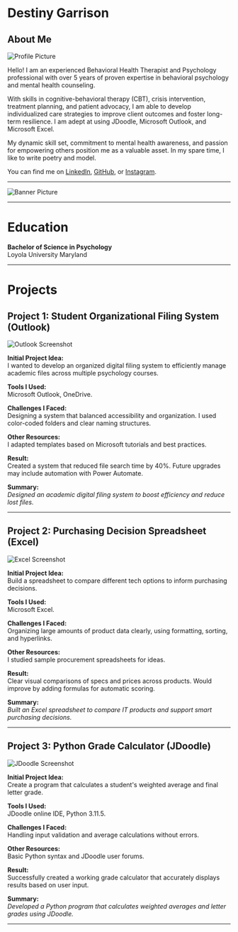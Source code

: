 # Destiny Garrison

## About Me

![Profile Picture](headshot.jpg)

Hello! I am an experienced Behavioral Health Therapist and Psychology professional with over 5 years of proven expertise in behavioral psychology and mental health counseling.

With skills in cognitive-behavioral therapy (CBT), crisis intervention, treatment planning, and patient advocacy, I am able to develop individualized care strategies to improve client outcomes and foster long-term resilience. I am adept at using JDoodle, Microsoft Outlook, and Microsoft Excel.

My dynamic skill set, commitment to mental health awareness, and passion for empowering others position me as a valuable asset. In my spare time, I like to write poetry and model.

You can find me on [LinkedIn](https://www.linkedin.com/in/destiny-garrison-ba37782b6?utm_source=share&utm_campaign=share_via&utm_content=profile&utm_medium=ios_app), [GitHub](https://github.com/destinygarrison), or [Instagram](https://instagram.com/yourhandle).

---

![Banner Picture](group-banner.jpg)

---

# Education

**Bachelor of Science in Psychology**  
Loyola University Maryland

---

# Projects

## Project 1: Student Organizational Filing System (Outlook)

![Outlook Screenshot](outlook-project.jpg)

**Initial Project Idea:**  
I wanted to develop an organized digital filing system to efficiently manage academic files across multiple psychology courses.

**Tools I Used:**  
Microsoft Outlook, OneDrive.

**Challenges I Faced:**  
Designing a system that balanced accessibility and organization. I used color-coded folders and clear naming structures.

**Other Resources:**  
I adapted templates based on Microsoft tutorials and best practices.

**Result:**  
Created a system that reduced file search time by 40%. Future upgrades may include automation with Power Automate.

**Summary:**  
*Designed an academic digital filing system to boost efficiency and reduce lost files.*

---

## Project 2: Purchasing Decision Spreadsheet (Excel)

![Excel Screenshot](excel-project.jpg)

**Initial Project Idea:**  
Build a spreadsheet to compare different tech options to inform purchasing decisions.

**Tools I Used:**  
Microsoft Excel.

**Challenges I Faced:**  
Organizing large amounts of product data clearly, using formatting, sorting, and hyperlinks.

**Other Resources:**  
I studied sample procurement spreadsheets for ideas.

**Result:**  
Clear visual comparisons of specs and prices across products. Would improve by adding formulas for automatic scoring.

**Summary:**  
*Built an Excel spreadsheet to compare IT products and support smart purchasing decisions.*

---

## Project 3: Python Grade Calculator (JDoodle)

![JDoodle Screenshot](jdoodle-project.jpg)

**Initial Project Idea:**  
Create a program that calculates a student's weighted average and final letter grade.

**Tools I Used:**  
JDoodle online IDE, Python 3.11.5.

**Challenges I Faced:**  
Handling input validation and average calculations without errors.

**Other Resources:**  
Basic Python syntax and JDoodle user forums.

**Result:**  
Successfully created a working grade calculator that accurately displays results based on user input.

**Summary:**  
*Developed a Python program that calculates weighted averages and letter grades using JDoodle.*

---
